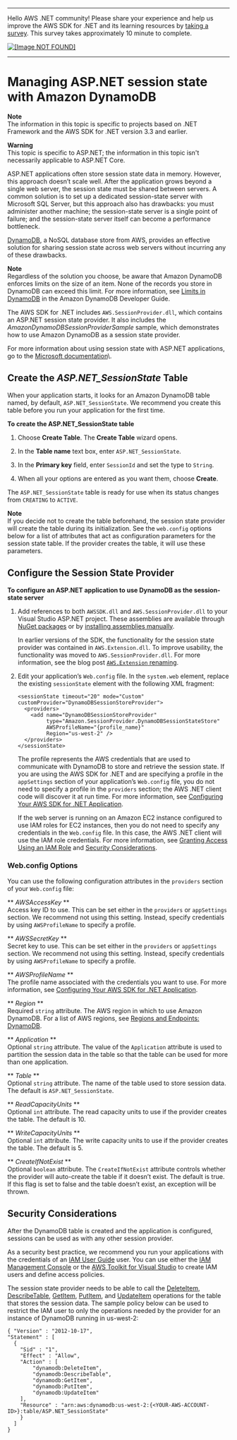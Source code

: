 --------

Hello AWS \.NET community\! Please share your experience and help us improve the AWS SDK for \.NET and its learning resources by [taking a survey](https://amazonmr.au1.qualtrics.com/jfe/form/SV_bqfQLfZ5nhFUiV0)\. This survey takes approximately 10 minute to complete\.

 [ ![\[Image NOT FOUND\]](http://docs.aws.amazon.com/sdk-for-net/v3/developer-guide/images/SurveyButton.png) ](https://amazonmr.au1.qualtrics.com/jfe/form/SV_bqfQLfZ5nhFUiV0)

--------

# Managing ASP\.NET session state with Amazon DynamoDB<a name="dynamodb-session-net-sdk"></a>

**Note**  
The information in this topic is specific to projects based on \.NET Framework and the AWS SDK for \.NET version 3\.3 and earlier\.

**Warning**  
This topic is specific to ASP\.NET; the information in this topic isn't necessarily applicable to ASP\.NET Core\.

ASP\.NET applications often store session state data in memory\. However, this approach doesn’t scale well\. After the application grows beyond a single web server, the session state must be shared between servers\. A common solution is to set up a dedicated session\-state server with Microsoft SQL Server, but this approach also has drawbacks: you must administer another machine; the session\-state server is a single point of failure; and the session\-state server itself can become a performance bottleneck\.

 [DynamoDB](https://aws.amazon.com/dynamodb/), a NoSQL database store from AWS, provides an effective solution for sharing session state across web servers without incurring any of these drawbacks\.

**Note**  
Regardless of the solution you choose, be aware that Amazon DynamoDB enforces limits on the size of an item\. None of the records you store in DynamoDB can exceed this limit\. For more information, see [Limits in DynamoDB](https://docs.aws.amazon.com/amazondynamodb/latest/developerguide/Limits.html) in the Amazon DynamoDB Developer Guide\.

The AWS SDK for \.NET includes `AWS.SessionProvider.dll`, which contains an ASP\.NET session state provider\. It also includes the *AmazonDynamoDBSessionProviderSample* sample, which demonstrates how to use Amazon DynamoDB as a session state provider\.

For more information about using session state with ASP\.NET applications, go to the [Microsoft documentation](https://docs.microsoft.com/en-us/previous-versions/ms178581(v=vs.140))\.

## Create the *ASP\.NET\_SessionState* Table<a name="asdf"></a>

When your application starts, it looks for an Amazon DynamoDB table named, by default, `ASP.NET_SessionState`\. We recommend you create this table before you run your application for the first time\.

 **To create the ASP\.NET\_SessionState table** 

1. Choose **Create Table**\. The **Create Table** wizard opens\.

1. In the **Table name** text box, enter `ASP.NET_SessionState`\.

1. In the **Primary key** field, enter `SessionId` and set the type to `String`\.

1. When all your options are entered as you want them, choose **Create**\.

The `ASP.NET_SessionState` table is ready for use when its status changes from `CREATING` to `ACTIVE`\.

**Note**  
If you decide not to create the table beforehand, the session state provider will create the table during its initialization\. See the `web.config` options below for a list of attributes that act as configuration parameters for the session state table\. If the provider creates the table, it will use these parameters\.

## Configure the Session State Provider<a name="net-dg-ddb-config-sess-provider"></a>

 **To configure an ASP\.NET application to use DynamoDB as the session\-state server** 

1. Add references to both `AWSSDK.dll` and `AWS.SessionProvider.dll` to your Visual Studio ASP\.NET project\. These assemblies are available through [NuGet packages](net-dg-install-assemblies.md) or by [installing assemblies manually](net-dg-install-without-nuget.md)\.

   In earlier versions of the SDK, the functionality for the session state provider was contained in `AWS.Extension.dll`\. To improve usability, the functionality was moved to `AWS.SessionProvider.dll`\. For more information, see the blog post [`AWS.Extension` renaming](http://aws.amazon.com/blogs/developer/aws-extensions-renaming/)\.

1. Edit your application’s `Web.config` file\. In the `system.web` element, replace the existing `sessionState` element with the following XML fragment:

   ```
   <sessionState timeout="20" mode="Custom" customProvider="DynamoDBSessionStoreProvider">
     <providers>
       <add name="DynamoDBSessionStoreProvider"
            type="Amazon.SessionProvider.DynamoDBSessionStateStore"
            AWSProfileName="{profile_name}"
            Region="us-west-2" />
     </providers>
   </sessionState>
   ```

   The profile represents the AWS credentials that are used to communicate with DynamoDB to store and retrieve the session state\. If you are using the AWS SDK for \.NET and are specifying a profile in the `appSettings` section of your application’s `Web.config` file, you do not need to specify a profile in the `providers` section; the AWS \.NET client code will discover it at run time\. For more information, see [Configuring Your AWS SDK for \.NET Application](net-dg-config.md)\.

   If the web server is running on an Amazon EC2 instance configured to use IAM roles for EC2 instances, then you do not need to specify any credentials in the `Web.config` file\. In this case, the AWS \.NET client will use the IAM role credentials\. For more information, see [Granting Access Using an IAM Role](net-dg-hosm.md) and [Security Considerations](#net-dg-ddb-sess-security)\.

### Web\.config Options<a name="net-dg-dd-config-opts"></a>

You can use the following configuration attributes in the `providers` section of your `Web.config` file:

** *AWSAccessKey* **  
Access key ID to use\. This can be set either in the `providers` or `appSettings` section\. We recommend not using this setting\. Instead, specify credentials by using `AWSProfileName` to specify a profile\.

** *AWSSecretKey* **  
Secret key to use\. This can be set either in the `providers` or `appSettings` section\. We recommend not using this setting\. Instead, specify credentials by using `AWSProfileName` to specify a profile\.

** *AWSProfileName* **  
The profile name associated with the credentials you want to use\. For more information, see [Configuring Your AWS SDK for \.NET Application](net-dg-config.md)\.

** *Region* **  
Required `string` attribute\. The AWS region in which to use Amazon DynamoDB\. For a list of AWS regions, see [Regions and Endpoints: DynamoDB](https://docs.aws.amazon.com/general/latest/gr/rande.html#ddb_region)\.

** *Application* **  
Optional `string` attribute\. The value of the `Application` attribute is used to partition the session data in the table so that the table can be used for more than one application\.

** *Table* **  
Optional `string` attribute\. The name of the table used to store session data\. The default is `ASP.NET_SessionState`\.

** *ReadCapacityUnits* **  
Optional `int` attribute\. The read capacity units to use if the provider creates the table\. The default is 10\.

** *WriteCapacityUnits* **  
Optional `int` attribute\. The write capacity units to use if the provider creates the table\. The default is 5\.

** *CreateIfNotExist* **  
Optional `boolean` attribute\. The `CreateIfNotExist` attribute controls whether the provider will auto\-create the table if it doesn’t exist\. The default is true\. If this flag is set to false and the table doesn’t exist, an exception will be thrown\.

## Security Considerations<a name="net-dg-ddb-sess-security"></a>

After the DynamoDB table is created and the application is configured, sessions can be used as with any other session provider\.

As a security best practice, we recommend you run your applications with the credentials of an [IAM User Guide](https://docs.aws.amazon.com/IAM/latest/UserGuide/) user\. You can use either the [IAM Management Console](https://console.aws.amazon.com/iam/home) or the [AWS Toolkit for Visual Studio](https://docs.aws.amazon.com/AWSToolkitVS/latest/UserGuide/) to create IAM users and define access policies\.

The session state provider needs to be able to call the [DeleteItem](https://docs.aws.amazon.com/amazondynamodb/latest/developerguide/DeleteItem.html), [DescribeTable](https://docs.aws.amazon.com/amazondynamodb/latest/developerguide/DescribeTable.html), [GetItem](https://docs.aws.amazon.com/amazondynamodb/latest/developerguide/GetItem.html), [PutItem](https://docs.aws.amazon.com/amazondynamodb/latest/developerguide/PutItem.html), and [UpdateItem](https://docs.aws.amazon.com/amazondynamodb/latest/developerguide/UpdateItem.html) operations for the table that stores the session data\. The sample policy below can be used to restrict the IAM user to only the operations needed by the provider for an instance of DynamoDB running in us\-west\-2:

```
{ "Version" : "2012-10-17",
"Statement" : [
  {
    "Sid" : "1",
    "Effect" : "Allow",
    "Action" : [
        "dynamodb:DeleteItem",
        "dynamodb:DescribeTable",
        "dynamodb:GetItem",
        "dynamodb:PutItem",
        "dynamodb:UpdateItem"
    ],
    "Resource" : "arn:aws:dynamodb:us-west-2:{<YOUR-AWS-ACCOUNT-ID>}:table/ASP.NET_SessionState"
    }
  ]
}
```